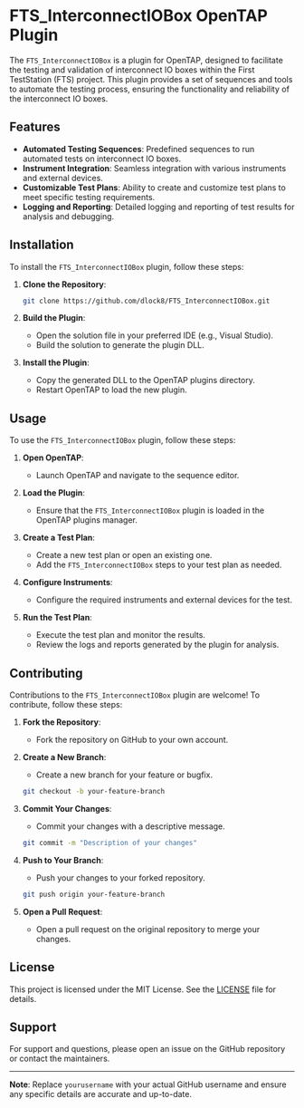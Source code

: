 # FTS_InterconnectIOBox OpenTAP Plugin

The `FTS_InterconnectIOBox` is a plugin for OpenTAP, designed to facilitate the testing and validation of interconnect IO boxes within the First TestStation (FTS) project. This plugin provides a set of sequences and tools to automate the testing process, ensuring the functionality and reliability of the interconnect IO boxes.

## Features

- **Automated Testing Sequences**: Predefined sequences to run automated tests on interconnect IO boxes.
- **Instrument Integration**: Seamless integration with various instruments and external devices.
- **Customizable Test Plans**: Ability to create and customize test plans to meet specific testing requirements.
- **Logging and Reporting**: Detailed logging and reporting of test results for analysis and debugging.

## Installation

To install the `FTS_InterconnectIOBox` plugin, follow these steps:

1. **Clone the Repository**:
    ```sh
    git clone https://github.com/dlock8/FTS_InterconnectIOBox.git
    ```

2. **Build the Plugin**:
    - Open the solution file in your preferred IDE (e.g., Visual Studio).
    - Build the solution to generate the plugin DLL.

3. **Install the Plugin**:
    - Copy the generated DLL to the OpenTAP plugins directory.
    - Restart OpenTAP to load the new plugin.

## Usage

To use the `FTS_InterconnectIOBox` plugin, follow these steps:

1. **Open OpenTAP**:
    - Launch OpenTAP and navigate to the sequence editor.

2. **Load the Plugin**:
    - Ensure that the `FTS_InterconnectIOBox` plugin is loaded in the OpenTAP plugins manager.

3. **Create a Test Plan**:
    - Create a new test plan or open an existing one.
    - Add the `FTS_InterconnectIOBox` steps to your test plan as needed.

4. **Configure Instruments**:
    - Configure the required instruments and external devices for the test.

5. **Run the Test Plan**:
    - Execute the test plan and monitor the results.
    - Review the logs and reports generated by the plugin for analysis.

## Contributing

Contributions to the `FTS_InterconnectIOBox` plugin are welcome! To contribute, follow these steps:

1. **Fork the Repository**:
    - Fork the repository on GitHub to your own account.

2. **Create a New Branch**:
    - Create a new branch for your feature or bugfix.
    ```sh
    git checkout -b your-feature-branch
    ```

3. **Commit Your Changes**:
    - Commit your changes with a descriptive message.
    ```sh
    git commit -m "Description of your changes"
    ```

4. **Push to Your Branch**:
    - Push your changes to your forked repository.
    ```sh
    git push origin your-feature-branch
    ```

5. **Open a Pull Request**:
    - Open a pull request on the original repository to merge your changes.

## License

This project is licensed under the MIT License. See the [LICENSE](LICENSE) file for details.

## Support

For support and questions, please open an issue on the GitHub repository or contact the maintainers.

---

**Note**: Replace `yourusername` with your actual GitHub username and ensure any specific details are accurate and up-to-date.

